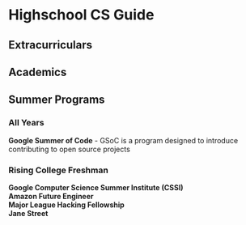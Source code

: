 # Highschool CS Guide
## Extracurriculars
## Academics
## Summer Programs
### All Years
**Google Summer of Code** - GSoC is a program designed to introduce contributing to open source projects
### Rising College Freshman
**Google Computer Science Summer Institute (CSSI)** <br>
**Amazon Future Engineer** <br>
**Major League Hacking Fellowship** <br>
**Jane Street**

